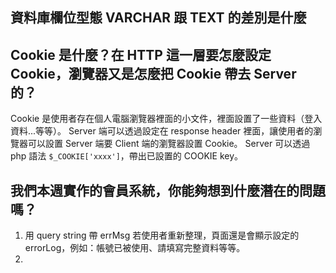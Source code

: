 ## 資料庫欄位型態 VARCHAR 跟 TEXT 的差別是什麼



## Cookie 是什麼？在 HTTP 這一層要怎麼設定 Cookie，瀏覽器又是怎麼把 Cookie 帶去 Server 的？

Cookie 是使用者存在個人電腦瀏覽器裡面的小文件，裡面設置了一些資料（登入資料...等等）。
Server 端可以透過設定在 response header 裡面，讓使用者的瀏覽器可以設置 Server 端要 Client 端的瀏覽器設置 Cookie。
Server 可以透過 php 語法 `$_COOKIE['xxxx']`，帶出已設置的 COOKIE key。

## 我們本週實作的會員系統，你能夠想到什麼潛在的問題嗎？

1. 用 query string 帶 errMsg 若使用者重新整理，頁面還是會顯示設定的 errorLog，例如：帳號已被使用、請填寫完整資料等等。
2. 